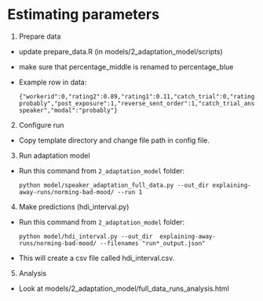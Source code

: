 # Estimating parameters


1. Prepare data

- update prepare_data.R (in models/2_adaptation_model/scripts)
- make sure that percentage_middle is renamed to percentage_blue
- Example row in data:

    ```
    {"workerid":0,"rating2":0.89,"rating1":0.11,"catch_trial":0,"rating_other":0,"modal2":"probably","modal1":"might","percentage_blue":75,"pair":"might-probably","post_exposure":1,"reverse_sent_order":1,"catch_trial_answer_correct":-1,"color":"blue","speaker_cond":"f","condition":"cautious speaker","modal":"probably"}
    ```

2. Configure run

- Copy template directory and change file path in config file.

3. Run adaptation model

- Run this command from `2_adaptation_model` folder:

    ```
    python model/speaker_adaptation_full_data.py --out_dir explaining-away-runs/norming-bad-mood/ --run 1
    ```

4. Make predictions (hdi_interval.py)

- Run this command from `2_adaptation_model` folder:


    ```
    python model/hdi_interval.py --out_dir  explaining-away-runs/norming-bad-mood/ --filenames "run*_output.json"
    ```

- This will create a csv file called hdi_interval.csv.

5. Analysis

- Look at models/2_adaptation_model/full_data_runs_analysis.html
